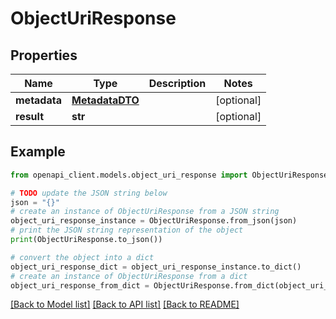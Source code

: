 # ObjectUriResponse


## Properties

Name | Type | Description | Notes
------------ | ------------- | ------------- | -------------
**metadata** | [**MetadataDTO**](MetadataDTO.md) |  | [optional] 
**result** | **str** |  | [optional] 

## Example

```python
from openapi_client.models.object_uri_response import ObjectUriResponse

# TODO update the JSON string below
json = "{}"
# create an instance of ObjectUriResponse from a JSON string
object_uri_response_instance = ObjectUriResponse.from_json(json)
# print the JSON string representation of the object
print(ObjectUriResponse.to_json())

# convert the object into a dict
object_uri_response_dict = object_uri_response_instance.to_dict()
# create an instance of ObjectUriResponse from a dict
object_uri_response_from_dict = ObjectUriResponse.from_dict(object_uri_response_dict)
```
[[Back to Model list]](../README.md#documentation-for-models) [[Back to API list]](../README.md#documentation-for-api-endpoints) [[Back to README]](../README.md)



